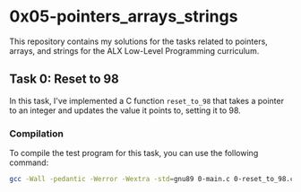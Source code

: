# 0x05-pointers_arrays_strings

This repository contains my solutions for the tasks related to pointers, arrays, and strings for the ALX Low-Level Programming curriculum.

## Task 0: Reset to 98

In this task, I've implemented a C function `reset_to_98` that takes a pointer to an integer and updates the value it points to, setting it to 98.

### Compilation

To compile the test program for this task, you can use the following command:

```sh
gcc -Wall -pedantic -Werror -Wextra -std=gnu89 0-main.c 0-reset_to_98.c -o 0-98
